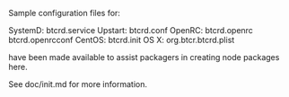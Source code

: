 Sample configuration files for:

SystemD: btcrd.service
Upstart: btcrd.conf
OpenRC:  btcrd.openrc
         btcrd.openrcconf
CentOS:  btcrd.init
OS X:    org.btcr.btcrd.plist

have been made available to assist packagers in creating node packages here.

See doc/init.md for more information.
